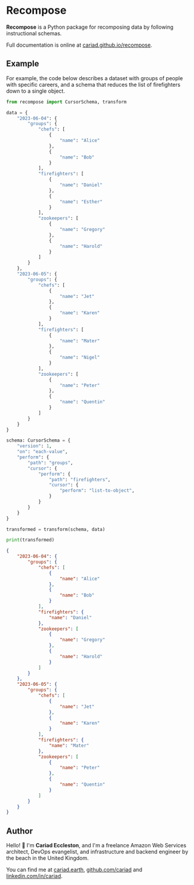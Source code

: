 # Recompose

**Recompose** is a Python package for recomposing data by following instructional schemas.

Full documentation is online at [cariad.github.io/recompose](https://cariad.github.io/recompose/).

## Example

For example, the code below describes a dataset with groups of people with specific careers, and a schema that reduces the list of firefighters down to a single object.

```python
from recompose import CursorSchema, transform

data = {
    "2023-06-04": {
        "groups": {
            "chefs": [
                {
                    "name": "Alice"
                },
                {
                    "name": "Bob"
                }
            ],
            "firefighters": [
                {
                    "name": "Daniel"
                },
                {
                    "name": "Esther"
                }
            ],
            "zookeepers": [
                {
                    "name": "Gregory"
                },
                {
                    "name": "Harold"
                }
            ]
        }
    },
    "2023-06-05": {
        "groups": {
            "chefs": [
                {
                    "name": "Jet"
                },
                {
                    "name": "Karen"
                }
            ],
            "firefighters": [
                {
                    "name": "Mater"
                },
                {
                    "name": "Nigel"
                }
            ],
            "zookeepers": [
                {
                    "name": "Peter"
                },
                {
                    "name": "Quentin"
                }
            ]
        }
    }
}

schema: CursorSchema = {
    "version": 1,
    "on": "each-value",
    "perform": {
        "path": "groups",
        "cursor": {
            "perform": {
                "path": "firefighters",
                "cursor": {
                    "perform": "list-to-object",
                }
            }
        }
    }
}

transformed = transform(schema, data)

print(transformed)
```

```json
{
    "2023-06-04": {
        "groups": {
            "chefs": [
                {
                    "name": "Alice"
                },
                {
                    "name": "Bob"
                }
            ],
            "firefighters": {
                "name": "Daniel"
            },
            "zookeepers": [
                {
                    "name": "Gregory"
                },
                {
                    "name": "Harold"
                }
            ]
        }
    },
    "2023-06-05": {
        "groups": {
            "chefs": [
                {
                    "name": "Jet"
                },
                {
                    "name": "Karen"
                }
            ],
            "firefighters": {
                "name": "Mater"
            },
            "zookeepers": [
                {
                    "name": "Peter"
                },
                {
                    "name": "Quentin"
                }
            ]
        }
    }
}
```

## Author

Hello! 👋 I'm **Cariad Eccleston**, and I'm a freelance Amazon Web Services architect, DevOps evangelist, and infrastructure and backend engineer by the beach in the United Kingdom.

You can find me at [cariad.earth](https://cariad.earth), [github.com/cariad](https://github.com/cariad) and [linkedin.com/in/cariad](https://linkedin.com/in/cariad).

